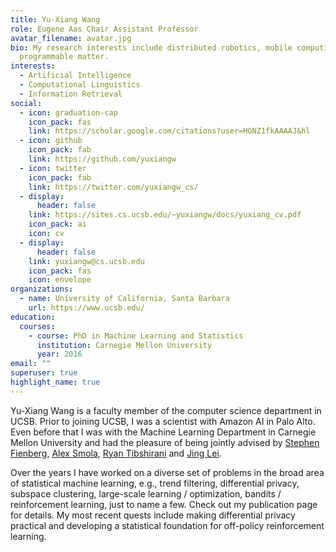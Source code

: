 ```yaml
---
title: Yu-Xiang Wang
role: Eugene Aas Chair Assistant Professor
avatar_filename: avatar.jpg
bio: My research interests include distributed robotics, mobile computing and
  programmable matter.
interests:
  - Artificial Intelligence
  - Computational Linguistics
  - Information Retrieval
social:
  - icon: graduation-cap
    icon_pack: fas
    link: https://scholar.google.com/citations?user=HGNZ1fkAAAAJ&hl
  - icon: github
    icon_pack: fab
    link: https://github.com/yuxiangw
  - icon: twitter
    icon_pack: fab
    link: https://twitter.com/yuxiangw_cs/
  - display:
      header: false
    link: https://sites.cs.ucsb.edu/~yuxiangw/docs/yuxiang_cv.pdf
    icon_pack: ai
    icon: cv
  - display:
      header: false
    link: yuxiangw@cs.ucsb.edu
    icon_pack: fas
    icon: envelope
organizations:
  - name: University of California, Santa Barbara
    url: https://www.ucsb.edu/
education:
  courses:
    - course: PhD in Machine Learning and Statistics
      institution: Carnegie Mellon University
      year: 2016
email: ""
superuser: true
highlight_name: true
---
```

Yu-Xiang Wang is a faculty member of the computer science department in UCSB. Prior to joining UCSB, I was a scientist with Amazon AI in Palo Alto. Even before that I was with the Machine Learning Department in Carnegie Mellon University and had the pleasure of being jointly advised by [Stephen Fienberg](http://www.stat.cmu.edu/~fienberg/), [Alex Smola](http://alex.smola.org/), [Ryan Tibshirani](http://www.stat.cmu.edu/~ryantibs/) and [Jing Lei](http://www.stat.cmu.edu/~jinglei/).

Over the years I have worked on a diverse set of problems in the broad area of statistical machine learning, e.g., trend filtering, differential privacy, subspace clustering, large-scale learning / optimization, bandits / reinforcement learning, just to name a few. Check out my publication page for details. My most recent quests include making differential privacy practical and developing a statistical foundation for off-policy reinforcement learning.